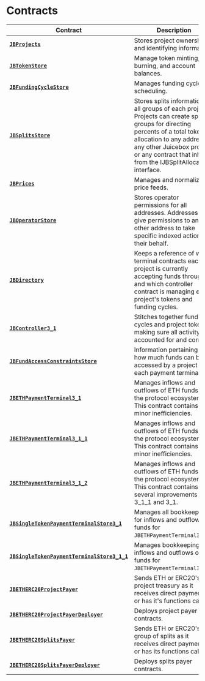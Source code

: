 # Contracts

| Contract | Description |
| --- | --- |
| [**`JBProjects`**](/docs/dev/v3/api/contracts/jbprojects/README.md) | Stores project ownership and identifying information. |
| [**`JBTokenStore`**](/docs/dev/v3/api/contracts/jbtokenstore/README.md) | Manage token minting, burning, and account balances. |
| [**`JBFundingCycleStore`**](/docs/dev/v3/api/contracts/jbfundingcyclestore/README.md) | Manages funding cycle scheduling. |
| [**`JBSplitsStore`**](/docs/dev/v3/api/contracts/jbsplitsstore/README.md) | Stores splits information for all groups of each project. Projects can create split groups for directing percents of a total token allocation to any address, any other Juicebox project, or any contract that inherits from the IJBSplitAllocator interface. |
| [**`JBPrices`**](/docs/dev/v3/api/contracts/jbprices/README.md) | Manages and normalizes price feeds. |
| [**`JBOperatorStore`**](/docs/dev/v3/api/contracts/jboperatorstore/README.md) | Stores operator permissions for all addresses. Addresses can give permissions to any other address to take specific indexed actions on their behalf. |
| [**`JBDirectory`**](/docs/dev/v3/api/contracts/jbdirectory/README.md) | Keeps a reference of which terminal contracts each project is currently accepting funds through, and which controller contract is managing each project's tokens and funding cycles. |
| [**`JBController3_1`**](/docs/dev/v3/api/contracts/or-controllers/jbcontroller3_1.md) | Stitches together funding cycles and project tokens, making sure all activity is accounted for and correct. |
| [**`JBFundAccessConstraintsStore`**](/docs/dev/v3/api/contracts/jbfundaccessconstraintsstore.md) | Information pertaining to how much funds can be accessed by a project from each payment terminal. |
| [**`JBETHPaymentTerminal3_1`**](/docs/dev/v3/api/contracts/or-payment-terminals/jbethpaymentterminal3_1.md) | Manages inflows and outflows of ETH funds into the protocol ecosystem. This contract contains minor inefficiencies. |
| [**`JBETHPaymentTerminal3_1_1`**](/docs/dev/v3/api/contracts/or-payment-terminals/jbethpaymentterminal3_1_1.md) | Manages inflows and outflows of ETH funds into the protocol ecosystem. This contract contains minor inefficiencies. |
| [**`JBETHPaymentTerminal3_1_2`**](/docs/dev/v3/api/contracts/or-payment-terminals/jbethpaymentterminal3_1_2.md) | Manages inflows and outflows of ETH funds into the protocol ecosystem. This contract contains several improvements over 3_1_1 and 3_1. |
| [**`JBSingleTokenPaymentTerminalStore3_1`**](/docs/dev/v3/api/contracts/jbsingletokenpaymentterminalstore3_1.md) | Manages all bookkeeping for inflows and outflows of funds for `JBETHPaymentTerminal3_1`. |
| [**`JBSingleTokenPaymentTerminalStore3_1_1`**](/docs/dev/v3/api/contracts/jbsingletokenpaymentterminalstore3_1_1.md) | Manages bookkeeping for inflows and outflows of funds for `JBETHPaymentTerminal3_1_1`. |
| [**`JBETHERC20ProjectPayer`**](/docs/dev/v3/api/contracts/or-utilities/jbetherc20projectpayer.md) | Sends ETH or ERC20's to a project treasury as it receives direct payments or has it's functions called. |
| [**`JBETHERC20ProjectPayerDeployer`**](/docs/dev/v3/api/contracts/or-utilities/jbetherc20projectpayerdeployer.md) | Deploys project payer contracts. |
| [**`JBETHERC20SplitsPayer`**](/docs/dev/v3/api/contracts/or-utilities/jbetherc20splitspayer.md) | Sends ETH or ERC20's to a group of splits as it receives direct payments or has its functions called. |
| [**`JBETHERC20SplitsPayerDeployer`**](/docs/dev/v3/api/contracts/or-utilities/jbetherc20splitspayerdeployer.md) | Deploys splits payer contracts. |

